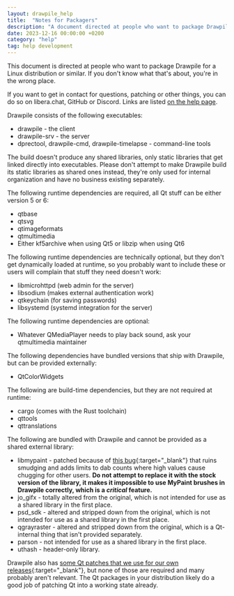 ```yaml
---
layout: drawpile_help
title:  "Notes for Packagers"
description: "A document directed at people who want to package Drawpile for a Linux distribution or similar."
date: 2023-12-16 00:00:00 +0200
category: "help"
tag: help development
---
```


This document is directed at people who want to package Drawpile for a Linux distribution or similar. If you don't know what that's about, you're in the wrong place.

If you want to get in contact for questions, patching or other things, you can do so on libera.chat, GitHub or Discord. Links are listed [on the help page](https://drawpile.net/help/).

Drawpile consists of the following executables:

* drawpile - the client
* drawpile-srv - the server
* dprectool, drawpile-cmd, drawpile-timelapse - command-line tools

The build doesn't produce any shared libraries, only static libraries that get linked directly into executables. Please don't attempt to make Drawpile build its static libraries as shared ones instead, they're only used for internal organization and have no business existing separately.

The following runtime dependencies are required, all Qt stuff can be either version 5 or 6:

* qtbase
* qtsvg
* qtimageformats
* qtmultimedia
* Either kf5archive when using Qt5 or libzip when using Qt6

The following runtime dependencies are technically optional, but they don't get dynamically loaded at runtime, so you probably want to include these or users will complain that stuff they need doesn't work:

* libmicrohttpd (web admin for the server)
* libsodium (makes external authentication work)
* qtkeychain (for saving passwords)
* libsystemd (systemd integration for the server)

The following runtime dependencies are optional:

* Whatever QMediaPlayer needs to play back sound, ask your qtmultimedia maintainer

The following dependencies have bundled versions that ship with Drawpile, but can be provided externally:

* QtColorWidgets

The following are build-time dependencies, but they are not required at runtime:

* cargo (comes with the Rust toolchain)
* qttools
* qttranslations

The following are bundled with Drawpile and cannot be provided as a shared external library:

* libmypaint - patched because of [this bug](https://github.com/mypaint/libmypaint/pull/186){:target="_blank"} that ruins smudging and adds limits to dab counts where high values cause chugging for other users. **Do not attempt to replace it with the stock version of the library, it makes it impossible to use MyPaint brushes in Drawpile correctly, which is a *critical* feature.**
* jo\_gifx - totally altered from the original, which is not intended for use as a shared library in the first place.
* psd\_sdk - altered and stripped down from the original, which is not intended for use as a shared library in the first place.
* qgrayraster - altered and stripped down from the original, which is a Qt-internal thing that isn't provided separately.
* parson - not intended for use as a shared library in the first place.
* uthash - header-only library.

Drawpile also has [some Qt patches that we use for our own releases](https://github.com/drawpile/Drawpile/tree/main/.github/scripts/patches){:target="_blank"}, but none of those are required and many probably aren't relevant. The Qt packages in your distribution likely do a good job of patching Qt into a working state already.
